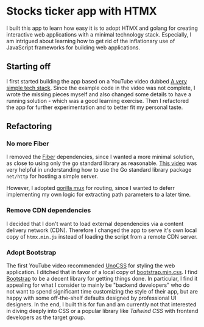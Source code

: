 # Stocks ticker app with HTMX
I built this app to learn how easy it is to adopt HTMX and golang for creating
interactive web applications with a minimal technology stack.
Especially, I am intrigued about learning how to get rid of the inflationary
use of JavaScript frameworks for building web applications.

## Starting off
I first started building the app based on a YouTube video dubbed
[A very simple tech stack](https://youtu.be/huMTT5Pb8b8?si=Fwh0pJTLalPVXZ3w).
Since the example code in the video was not complete, I wrote the missing
pieces myself and also changed some details to have a running solution -
which was a good learning exercise.
Then I refactored the app for further experimentation and to better fit my
personal taste.

## Refactoring
### No more Fiber
I removed the [Fiber](https://gofiber.io/) dependencies, since I wanted a more
minimal solution, as close to using only the go standard library as reasonable.
[This video](https://youtu.be/F9H6vYelYyU?si=KIElXSjBUC2mnIOc)
was very helpful in understanding how to use the Go standard library package
`net/http` for hosting a simple server.

However, I adopted [gorilla mux](https://github.com/gorilla/mux) for routing,
since I wanted to deferr implementing my own logic for extracting path
parameters to a later time.

### Remove CDN dependencies
I decided that I don't want to load external dependencies via a content
delivery network (CDN).
Therefore I changed the app to serve it's own local copy of `htmx.min.js`
instead of loading the script from a remote CDN server.

### Adopt Bootstrap
The first YouTube video recommended [UnoCSS](https://unocss.dev/) for styling
the web application.
I ditched that in favor of a local copy of
[bootstrap.min.css](https://getbootstrap.com/docs/5.3/getting-started/download/).
I find [Bootstrap](https://getbootstrap.com/) to be a decent library for
getting things done.
In particular, I find it appealing for what I consider to mainly be
"backend developers" who do not want to spend significant time customizing the
style of their app, but are happy with some off-the-shelf defaults designed by
professional UI designers.
In the end, I built this for fun and am currently not that interested in
diving deeply into CSS or a popular library like *Tailwind CSS* with frontend
developers as the target group.
